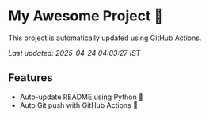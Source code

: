 # My Awesome Project 🚀

This project is automatically updated using GitHub Actions.

_Last updated: 2025-04-24 04:03:27 IST_

## Features
- Auto-update README using Python 🐍
- Auto Git push with GitHub Actions 🤖
